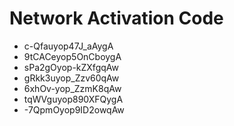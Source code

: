# Network Activation Code
* c-Qfauyop47J_aAygA
* 9tCACeyop5OnCboygA
* sPa2gOyop-kZXfgqAw
* gRkk3uyop_Zzv60qAw
* 6xhOv-yop_ZzmK8qAw
* tqWVguyop890XFQygA
* -7QpmOyop9ID2owqAw